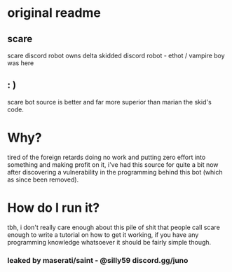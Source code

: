 # original readme
## scare
scare discord robot owns delta skidded discord robot - ethot / vampire boy was here
## : )
scare bot source is better and far more superior than marian the skid's code.

# Why?
tired of the foreign retards doing no work and putting zero effort into something and making profit on it, i've had this source for quite a bit now after discovering a vulnerability in the programming behind this bot (which as since been removed).

# How do I run it?
tbh, i don't really care enough about this pile of shit that people call scare enough to write a tutorial on how to get it working, if you have any programming knowledge whatsoever it should be fairly simple though.

### leaked by maserati/saint - @silly59 discord.gg/juno
